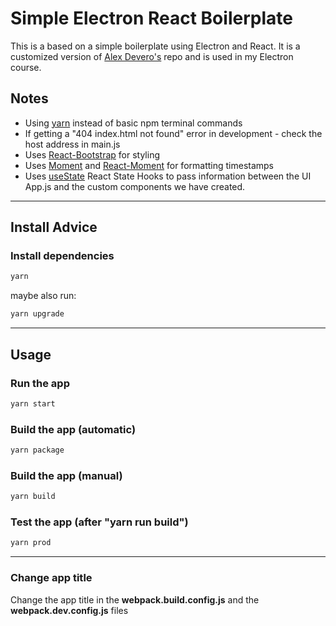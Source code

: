 # Simple Electron React Boilerplate

This is a based on a simple boilerplate using Electron and React. It is a customized version of [Alex Devero's](https://github.com/alexdevero/electron-react-webpack-boilerplate) repo and is used in my Electron course.

## Notes

- Using [yarn](https://www.npmjs.com/package/yarn) instead of basic npm terminal commands
- If getting a "404 index.html not found" error in development - check the host address in main.js
- Uses [React-Bootstrap](https://react-bootstrap.github.io/) for styling
- Uses [Moment](https://momentjs.com/) and [React-Moment](https://github.com/headzoo/react-moment#readme) for formatting timestamps
- Uses [useState](https://reactjs.org/docs/hooks-state.html) React State Hooks to pass information between the UI App.js and the custom components we have created.

---

## Install Advice

### Install dependencies

```Bash
yarn
```

maybe also run:

```Bash
yarn upgrade
```

---

## Usage

### Run the app

```Bash
yarn start
```

### Build the app (automatic)

```Bash
yarn package
```

### Build the app (manual)

```Bash
yarn build
```

### Test the app (after "yarn run build")

```Bash
yarn prod
```

---

### Change app title

Change the app title in the **webpack.build.config.js** and the **webpack.dev.config.js** files
